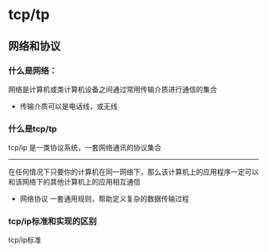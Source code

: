 # tcp/tp

## 网络和协议
### 什么是网络：

网络是计算机或类计算机设备之间通过常用传输介质进行通信的集合

* 传输介质可以是电话线，或无线

### 什么是tcp/tp 

tcp/ip 是一类协议系统，一套网络通讯的协议集合

---
在任何情况下只要你的计算机在同一网络下，那么该计算机上的应用程序一定可以和该网络下的其他计算机上的应用相互通信

* 网络协议
一套通用规则，帮助定义复杂的数据传输过程

### tcp/ip标准和实现的区别

tcp/ip标准


